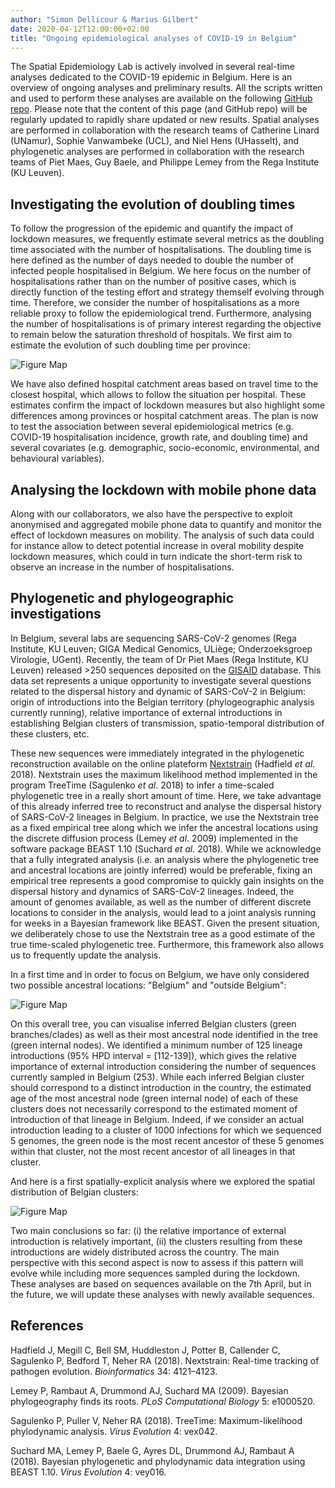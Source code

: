```yaml
---
author: "Simon Dellicour & Marius Gilbert"
date: 2020-04-12T12:00:00+02:00
title: "Ongoing epidemiological analyses of COVID-19 in Belgium"
---
```


The Spatial Epidemiology Lab is actively involved in several real-time analyses dedicated to the COVID-19 epidemic in Belgium. Here is an overview of ongoing analyses and preliminary results. All the scripts written and used to perform these analyses are available on the following [GitHub repo](https://github.com/sdellicour/covid19_spell). Please note that the content of this page (and GitHub repo) will be regularly updated to rapidly share updated or new results. Spatial analyses are performed in collaboration with the research teams of Catherine Linard (UNamur), Sophie Vanwambeke (UCL), and Niel Hens (UHasselt), and phylogenetic analyses are performed in collaboration with the research teams of Piet Maes, Guy Baele, and Philippe Lemey from the Rega Institute (KU Leuven).

## Investigating the evolution of doubling times

To follow the progression of the epidemic and quantify the impact of lockdown measures, we frequently estimate several metrics as the doubling time associated with the number of hospitalisations. The doubling time is here defined as the number of days needed to double the number of infected people hospitalised in Belgium. We here focus on the number of hospitalisations rather than on the number of positive cases, which is directly function of the testing effort and strategy themself evolving through time. Therefore, we consider the number of hospitalisations as a more reliable proxy to follow the epidemiological trend. Furthermore, analysing the number of hospitalisations is of primary interest regarding the objective to remain below the saturation threshold of hospitals. We first aim to estimate the evolution of such doubling time per province:

![Figure Map](/images/Doubling_times_provinces_1_070420.jpg)

We have also defined hospital catchment areas based on travel time to the closest hospital, which allows to follow the situation per hospital. These estimates confirm the impact of lockdown measures but also highlight some differences among provinces or hospital catchment areas. The plan is now to test the association between several epidemiological metrics (e.g. COVID-19 hospitalisation incidence, growth rate, and doubling time) and several covariates (e.g. demographic, socio-economic, environmental, and behavioural variables).


## Analysing the lockdown with mobile phone data

Along with our collaborators, we also have the perspective to exploit anonymised and aggregated mobile phone data to quantify and monitor the effect of lockdown measures on mobility. The analysis of such data could for instance allow to detect potential increase in overal mobility despite lockdown measures, which could in turn indicate the short-term risk to observe an increase in the number of hospitalisations.


## Phylogenetic and phylogeographic investigations

In Belgium, several labs are sequencing SARS-CoV-2 genomes (Rega Institute, KU Leuven; GIGA Medical Genomics, ULiège; Onderzoeksgroep Virologie, UGent). Recently, the team of Dr Piet Maes (Rega Institute, KU Leuven) released >250 sequences deposited on the [GISAID](https://www.gisaid.org/) database. This data set represents a unique opportunity to investigate several questions related to the dispersal history and dynamic of SARS-CoV-2 in Belgium: origin of introductions into the Belgian territory (phylogeographic analysis currently running), relative importance of external introductions in establishing Belgian clusters of transmission, spatio-temporal distribution of these clusters, etc.

These new sequences were immediately integrated in the phylogenetic reconstruction available on the online plateform [Nextstrain](https://nextstrain.org/ncov/global) (Hadfield *et al*. 2018). Nextstrain uses the maximum likelihood method implemented in the program TreeTime (Sagulenko *et al*. 2018) to infer a time-scaled phylogenetic tree in a really short amount of time. Here, we take advantage of this already inferred tree to reconstruct and analyse the dispersal history of SARS-CoV-2 lineages in Belgium. In practice, we use the Nextstrain tree as a fixed empirical tree along which we infer the ancestral locations using the discrete diffusion process (Lemey *et al*. 2009) implemented in the software package BEAST 1.10 (Suchard *et al*. 2018). While we acknowledge that a fully integrated analysis (i.e. an analysis where the phylogenetic tree and ancestral locations are jointly inferred) would be preferable, fixing an empirical tree represents a good compromise to quickly gain insights on the dispersal history and dynamics of SARS-CoV-2 lineages. Indeed, the amount of genomes available, as well as the number of different discrete locations to consider in the analysis, would lead to a joint analysis running for weeks in a Bayesian framework like BEAST. Given the present situation, we deliberately chose to use the Nextstrain tree as a good estimate of the true time-scaled phylogenetic tree. Furthermore, this framework also allows us to frequently update the analysis.

In a first time and in order to focus on Belgium, we have only considered two possible ancestral locations: "Belgium" and "outside Belgium":

![Figure Map](/images/COVID19_timetrees_Belgium_070420.jpg)

On this overall tree, you can visualise inferred Belgian clusters (green branches/clades) as well as their most ancestral node identified in the tree (green internal nodes). We identified a minimum number of 125 lineage introductions (95% HPD interval = [112-139]), which gives the relative importance of external introduction considering the number of sequences currently sampled in Belgium (253). While each inferred Belgian cluster should correspond to a distinct introduction in the country, the estimated age of the most ancestral node (green internal node) of each of these clusters does not necessarily correspond to the estimated moment of introduction of that lineage in Belgium. Indeed, if we consider an actual introduction leading to a cluster of 1000 infections for which we sequenced 5 genomes, the green node is the most recent ancestor of these 5 genomes within that cluster, not the most recent ancestor of all lineages in that cluster.

And here is a first spatially-explicit analysis where we explored the spatial distribution of Belgian clusters:

![Figure Map](/images/COVID19_Belgian_cluster_tree_070420.jpg)

Two main conclusions so far: (i) the relative importance of external introduction is relatively important, (ii) the clusters resulting from these introductions are widely distributed across the country. The main perspective with this second aspect is now to assess if this pattern will evolve while including more sequences sampled during the lockdown. These analyses are based on sequences available on the 7th April, but in the future, we will update these analyses with newly available sequences.


## References

Hadfield J, Megill C, Bell SM, Huddleston J, Potter B, Callender C, Sagulenko P, Bedford T, Neher RA (2018). Nextstrain: Real-time tracking of pathogen evolution. *Bioinformatics* 34: 4121–4123.

Lemey P, Rambaut A, Drummond AJ, Suchard MA (2009). Bayesian phylogeography finds its roots. *PLoS Computational Biology* 5: e1000520.

Sagulenko P, Puller V, Neher RA (2018). TreeTime: Maximum-likelihood phylodynamic analysis. *Virus Evolution* 4: vex042.

Suchard MA, Lemey P, Baele G, Ayres DL, Drummond AJ, Rambaut A (2018). Bayesian phylogenetic and phylodynamic data integration using BEAST 1.10. *Virus Evolution* 4: vey016.

